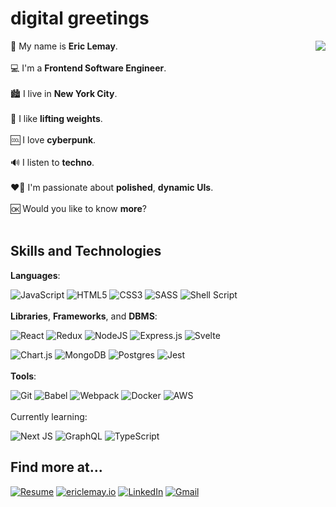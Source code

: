 # digital greetings

👤 My name is **Eric Lemay**. <img src="https://media.giphy.com/media/TwOQEVr2Ud3kfe5N9R/giphy.gif" align="right" />
<br/><br/>
💻 I'm a **Frontend Software Engineer**.
<br/><br/>
🏙 I live in **New York City**.
<br/><br/>
🦾 I like **lifting weights**.
<br/><br/>
🆒 I love **cyberpunk**.
<br/><br/>
🔊 I listen to **techno**.
<br/><br/>
❤️‍🔥 I'm passionate about **polished**, **dynamic UIs**.
<br/><br/>
🆗 Would you like to know **more**?
<br/><br/>

## Skills and Technologies

**Languages**:

![JavaScript](https://img.shields.io/badge/javascript-ac86ff.svg?style=for-the-badge&logo=javascript&logoColor=black) ![HTML5](https://img.shields.io/badge/html5-ac86ff.svg?style=for-the-badge&logo=html5&logoColor=black) ![CSS3](https://img.shields.io/badge/css3-ac86ff.svg?style=for-the-badge&logo=css3&logoColor=black) ![SASS](https://img.shields.io/badge/SASS-ac86ff.svg?style=for-the-badge&logo=SASS&logoColor=black) ![Shell Script](https://img.shields.io/badge/shell_script-ac86ff.svg?style=for-the-badge&logo=gnu-bash&logoColor=black)
<br/><br/>
**Libraries**, **Frameworks**, and **DBMS**:

![React](https://img.shields.io/badge/react-ac86ff.svg?style=for-the-badge&logo=react&logoColor=black) ![Redux](https://img.shields.io/badge/redux-ac86ff.svg?style=for-the-badge&logo=redux&logoColor=black) ![NodeJS](https://img.shields.io/badge/node.js-ac86ff?style=for-the-badge&logo=node.js&logoColor=black) ![Express.js](https://img.shields.io/badge/express.js-ac86ff.svg?style=for-the-badge&logo=express&logoColor=black) ![Svelte](https://img.shields.io/badge/svelte-ac86ff.svg?style=for-the-badge&logo=svelte&logoColor=black)

![Chart.js](https://img.shields.io/badge/chart.js-ac86ff.svg?style=for-the-badge&logo=chart.js&logoColor=black) ![MongoDB](https://img.shields.io/badge/MongoDB-ac86ff.svg?style=for-the-badge&logo=mongodb&logoColor=black) ![Postgres](https://img.shields.io/badge/postgres-ac86ff.svg?style=for-the-badge&logo=postgresql&logoColor=black) ![Jest](https://img.shields.io/badge/-jest-ac86ff?style=for-the-badge&logo=jest&logoColor=black)
<br/><br/>
**Tools**:

![Git](https://img.shields.io/badge/git-ac86ff.svg?style=for-the-badge&logo=git&logoColor=black) ![Babel](https://img.shields.io/badge/Babel-ac86ff?style=for-the-badge&logo=babel&logoColor=black) ![Webpack](https://img.shields.io/badge/webpack-ac86ff.svg?style=for-the-badge&logo=webpack&logoColor=black) ![Docker](https://img.shields.io/badge/docker-ac86ff.svg?style=for-the-badge&logo=docker&logoColor=black) ![AWS](https://img.shields.io/badge/AWS-ac86ff.svg?style=for-the-badge&logo=amazon-aws&logoColor=black)
<br/><br/>
Currently learning:

![Next JS](https://img.shields.io/badge/Next-ac86ff?style=for-the-badge&logo=next.js&logoColor=black) ![GraphQL](https://img.shields.io/badge/-GraphQL-ac86ff?style=for-the-badge&logo=graphql&logoColor=black) ![TypeScript](https://img.shields.io/badge/typescript-ac86ff.svg?style=for-the-badge&logo=typescript&logoColor=black)

## Find more at...

[![Resume](https://img.shields.io/badge/Resume-ac86ff?style=for-the-badge&logoColor=black)](https://github.com/StygianLiege/bio/raw/main/assets/Eric_Lemay_Resume.pdf) [![ericlemay.io](https://img.shields.io/badge/ericlemay.io-ac86ff?style=for-the-badge&logoColor=black)](https://ericlemay.io) [![LinkedIn](https://img.shields.io/badge/LinkedIn-ac86ff?style=for-the-badge&logo=linkedin&logoColor=black)](https://www.linkedin.com/in/lemayericr) [![Gmail](https://img.shields.io/badge/Gmail-ac86ff?style=for-the-badge&logo=gmail&logoColor=black)](mailto:lemay.eric.r@gmail.com)
